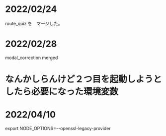 # 2022/02/24
route_quiz を　マージした。
# 2022/02/28
modal_correction  merged


# なんかしらんけど２つ目を起動しようとしたら必要になった環境変数
# 2022/04/10
export NODE_OPTIONS=--openssl-legacy-provider
